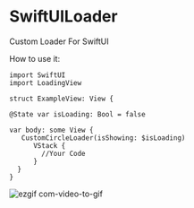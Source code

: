 # SwiftUILoader
Custom Loader For SwiftUI

How to use it:

    import SwiftUI
    import LoadingView

    struct ExampleView: View {
    
    @State var isLoading: Bool = false
    
    var body: some View {
       CustomCircleLoader(isShowing: $isLoading)
          VStack {
            //Your Code
          }
      }
    }

  
![ezgif com-video-to-gif](https://github.com/AakifNadeem/SwiftUILoader/assets/58801997/8a41666f-a6f9-4b40-a64d-9a0ea9725836)
